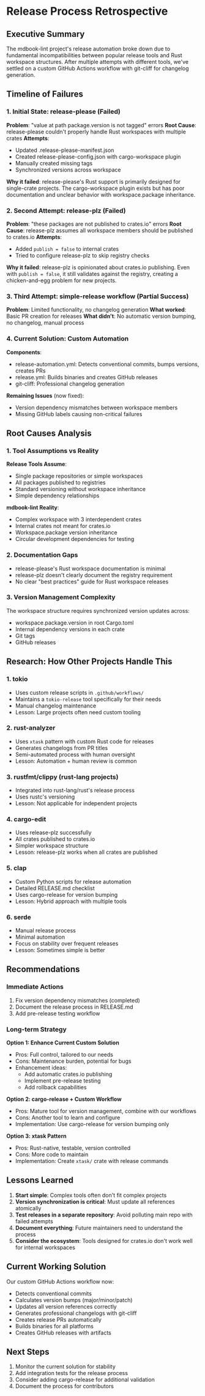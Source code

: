 # Release Process Retrospective

## Executive Summary

The mdbook-lint project's release automation broke down due to fundamental incompatibilities between popular release tools and Rust workspace structures. After multiple attempts with different tools, we've settled on a custom GitHub Actions workflow with git-cliff for changelog generation.

## Timeline of Failures

### 1. Initial State: release-please (Failed)
**Problem**: "value at path package.version is not tagged" errors
**Root Cause**: release-please couldn't properly handle Rust workspaces with multiple crates
**Attempts**:
- Updated .release-please-manifest.json
- Created release-please-config.json with cargo-workspace plugin
- Manually created missing tags
- Synchronized versions across workspace

**Why it failed**: release-please's Rust support is primarily designed for single-crate projects. The cargo-workspace plugin exists but has poor documentation and unclear behavior with workspace.package inheritance.

### 2. Second Attempt: release-plz (Failed)
**Problem**: "these packages are not published to crates.io" errors
**Root Cause**: release-plz assumes all workspace members should be published to crates.io
**Attempts**:
- Added `publish = false` to internal crates
- Tried to configure release-plz to skip registry checks

**Why it failed**: release-plz is opinionated about crates.io publishing. Even with `publish = false`, it still validates against the registry, creating a chicken-and-egg problem for new projects.

### 3. Third Attempt: simple-release workflow (Partial Success)
**Problem**: Limited functionality, no changelog generation
**What worked**: Basic PR creation for releases
**What didn't**: No automatic version bumping, no changelog, manual process

### 4. Current Solution: Custom Automation
**Components**:
- release-automation.yml: Detects conventional commits, bumps versions, creates PRs
- release.yml: Builds binaries and creates GitHub releases
- git-cliff: Professional changelog generation

**Remaining Issues** (now fixed):
- Version dependency mismatches between workspace members
- Missing GitHub labels causing non-critical failures

## Root Causes Analysis

### 1. Tool Assumptions vs Reality

**Release Tools Assume**:
- Single package repositories or simple workspaces
- All packages published to registries
- Standard versioning without workspace inheritance
- Simple dependency relationships

**mdbook-lint Reality**:
- Complex workspace with 3 interdependent crates
- Internal crates not meant for crates.io
- Workspace.package version inheritance
- Circular development dependencies for testing

### 2. Documentation Gaps

- release-please's Rust workspace documentation is minimal
- release-plz doesn't clearly document the registry requirement
- No clear "best practices" guide for Rust workspace releases

### 3. Version Management Complexity

The workspace structure requires synchronized version updates across:
- workspace.package.version in root Cargo.toml
- Internal dependency versions in each crate
- Git tags
- GitHub releases

## Research: How Other Projects Handle This

### 1. tokio
- Uses custom release scripts in `.github/workflows/`
- Maintains a `tokio-release` tool specifically for their needs
- Manual changelog maintenance
- Lesson: Large projects often need custom tooling

### 2. rust-analyzer
- Uses `xtask` pattern with custom Rust code for releases
- Generates changelogs from PR titles
- Semi-automated process with human oversight
- Lesson: Automation + human review is common

### 3. rustfmt/clippy (rust-lang projects)
- Integrated into rust-lang/rust's release process
- Uses rustc's versioning
- Lesson: Not applicable for independent projects

### 4. cargo-edit
- Uses release-plz successfully
- All crates published to crates.io
- Simpler workspace structure
- Lesson: release-plz works when all crates are published

### 5. clap
- Custom Python scripts for release automation
- Detailed RELEASE.md checklist
- Uses cargo-release for version bumping
- Lesson: Hybrid approach with multiple tools

### 6. serde
- Manual release process
- Minimal automation
- Focus on stability over frequent releases
- Lesson: Sometimes simple is better

## Recommendations

### Immediate Actions
1. Fix version dependency mismatches (completed)
2. Document the release process in RELEASE.md
3. Add pre-release testing workflow

### Long-term Strategy

**Option 1: Enhance Current Custom Solution**
- Pros: Full control, tailored to our needs
- Cons: Maintenance burden, potential for bugs
- Enhancement ideas:
  - Add automatic crates.io publishing
  - Implement pre-release testing
  - Add rollback capabilities

**Option 2: cargo-release + Custom Workflow**
- Pros: Mature tool for version management, combine with our workflows
- Cons: Another tool to learn and configure
- Implementation: Use cargo-release for version bumping only

**Option 3: xtask Pattern**
- Pros: Rust-native, testable, version controlled
- Cons: More code to maintain
- Implementation: Create `xtask/` crate with release commands

## Lessons Learned

1. **Start simple**: Complex tools often don't fit complex projects
2. **Version synchronization is critical**: Must update all references atomically
3. **Test releases in a separate repository**: Avoid polluting main repo with failed attempts
4. **Document everything**: Future maintainers need to understand the process
5. **Consider the ecosystem**: Tools designed for crates.io don't work well for internal workspaces

## Current Working Solution

Our custom GitHub Actions workflow now:
- Detects conventional commits
- Calculates version bumps (major/minor/patch)
- Updates all version references correctly
- Generates professional changelogs with git-cliff
- Creates release PRs automatically
- Builds binaries for all platforms
- Creates GitHub releases with artifacts

## Next Steps

1. Monitor the current solution for stability
2. Add integration tests for the release process
3. Consider adding cargo-release for additional validation
4. Document the process for contributors